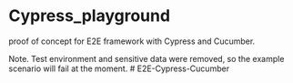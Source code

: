# Cypress_playground

proof of concept for E2E framework with Cypress and Cucumber.

Note. Test environment and sensitive data were removed, so the example scenario will fail at the moment. # E2E-Cypress-Cucumber
